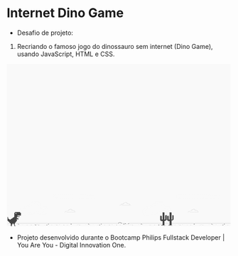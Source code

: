 # Internet Dino Game

* Desafio de projeto:

1) Recriando o famoso jogo do dinossauro sem internet (Dino Game), usando JavaScript, HTML e CSS.

![screenshot](pictures/example.png?raw=true "screenshot")

* Projeto desenvolvido durante o Bootcamp Philips Fullstack Developer | You Are You - Digital Innovation One.